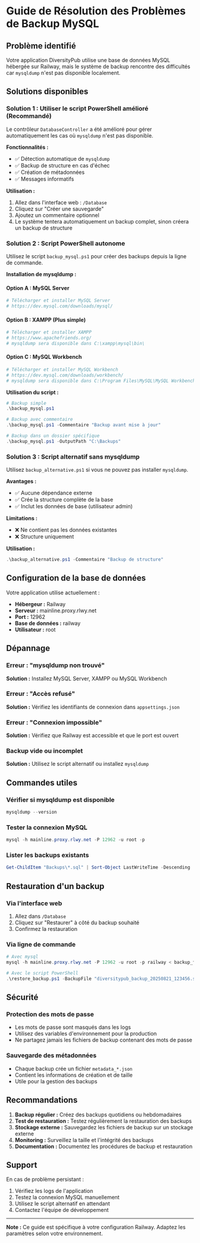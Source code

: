 # Guide de Résolution des Problèmes de Backup MySQL

## Problème identifié

Votre application DiversityPub utilise une base de données MySQL hébergée sur Railway, mais le système de backup rencontre des difficultés car `mysqldump` n'est pas disponible localement.

## Solutions disponibles

### Solution 1 : Utiliser le script PowerShell amélioré (Recommandé)

Le contrôleur `DatabaseController` a été amélioré pour gérer automatiquement les cas où `mysqldump` n'est pas disponible.

**Fonctionnalités :**
- ✅ Détection automatique de `mysqldump`
- ✅ Backup de structure en cas d'échec
- ✅ Création de métadonnées
- ✅ Messages informatifs

**Utilisation :**
1. Allez dans l'interface web : `/Database`
2. Cliquez sur "Créer une sauvegarde"
3. Ajoutez un commentaire optionnel
4. Le système tentera automatiquement un backup complet, sinon créera un backup de structure

### Solution 2 : Script PowerShell autonome

Utilisez le script `backup_mysql.ps1` pour créer des backups depuis la ligne de commande.

**Installation de mysqldump :**

#### Option A : MySQL Server
```powershell
# Télécharger et installer MySQL Server
# https://dev.mysql.com/downloads/mysql/
```

#### Option B : XAMPP (Plus simple)
```powershell
# Télécharger et installer XAMPP
# https://www.apachefriends.org/
# mysqldump sera disponible dans C:\xampp\mysql\bin\
```

#### Option C : MySQL Workbench
```powershell
# Télécharger et installer MySQL Workbench
# https://dev.mysql.com/downloads/workbench/
# mysqldump sera disponible dans C:\Program Files\MySQL\MySQL Workbench 8.0 CE\
```

**Utilisation du script :**
```powershell
# Backup simple
.\backup_mysql.ps1

# Backup avec commentaire
.\backup_mysql.ps1 -Commentaire "Backup avant mise à jour"

# Backup dans un dossier spécifique
.\backup_mysql.ps1 -OutputPath "C:\Backups"
```

### Solution 3 : Script alternatif sans mysqldump

Utilisez `backup_alternative.ps1` si vous ne pouvez pas installer `mysqldump`.

**Avantages :**
- ✅ Aucune dépendance externe
- ✅ Crée la structure complète de la base
- ✅ Inclut les données de base (utilisateur admin)

**Limitations :**
- ❌ Ne contient pas les données existantes
- ❌ Structure uniquement

**Utilisation :**
```powershell
.\backup_alternative.ps1 -Commentaire "Backup de structure"
```

## Configuration de la base de données

Votre application utilise actuellement :
- **Hébergeur :** Railway
- **Serveur :** mainline.proxy.rlwy.net
- **Port :** 12962
- **Base de données :** railway
- **Utilisateur :** root

## Dépannage

### Erreur : "mysqldump non trouvé"
**Solution :** Installez MySQL Server, XAMPP ou MySQL Workbench

### Erreur : "Accès refusé"
**Solution :** Vérifiez les identifiants de connexion dans `appsettings.json`

### Erreur : "Connexion impossible"
**Solution :** Vérifiez que Railway est accessible et que le port est ouvert

### Backup vide ou incomplet
**Solution :** Utilisez le script alternatif ou installez `mysqldump`

## Commandes utiles

### Vérifier si mysqldump est disponible
```powershell
mysqldump --version
```

### Tester la connexion MySQL
```powershell
mysql -h mainline.proxy.rlwy.net -P 12962 -u root -p
```

### Lister les backups existants
```powershell
Get-ChildItem "Backups\*.sql" | Sort-Object LastWriteTime -Descending
```

## Restauration d'un backup

### Via l'interface web
1. Allez dans `/Database`
2. Cliquez sur "Restaurer" à côté du backup souhaité
3. Confirmez la restauration

### Via ligne de commande
```powershell
# Avec mysql
mysql -h mainline.proxy.rlwy.net -P 12962 -u root -p railway < backup_file.sql

# Avec le script PowerShell
.\restore_backup.ps1 -BackupFile "diversitypub_backup_20250821_123456.sql"
```

## Sécurité

### Protection des mots de passe
- Les mots de passe sont masqués dans les logs
- Utilisez des variables d'environnement pour la production
- Ne partagez jamais les fichiers de backup contenant des mots de passe

### Sauvegarde des métadonnées
- Chaque backup crée un fichier `metadata_*.json`
- Contient les informations de création et de taille
- Utile pour la gestion des backups

## Recommandations

1. **Backup régulier :** Créez des backups quotidiens ou hebdomadaires
2. **Test de restauration :** Testez régulièrement la restauration des backups
3. **Stockage externe :** Sauvegardez les fichiers de backup sur un stockage externe
4. **Monitoring :** Surveillez la taille et l'intégrité des backups
5. **Documentation :** Documentez les procédures de backup et restauration

## Support

En cas de problème persistant :
1. Vérifiez les logs de l'application
2. Testez la connexion MySQL manuellement
3. Utilisez le script alternatif en attendant
4. Contactez l'équipe de développement

---

**Note :** Ce guide est spécifique à votre configuration Railway. Adaptez les paramètres selon votre environnement.
